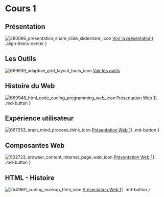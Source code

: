 # Cours 1

## Présentation

![380096_presentation_share_slide_slideshare_icon](https://github.com/user-attachments/assets/bd35263f-0e48-4e2c-bfaf-1052d3927119)
[Voir la présentation](https://tim-montmorency.com/compendium/582-111%E2%80%93web1/autres/presentation-web-1.html){ .align-items-center }

## Les Outils

![669939_adaptive_grid_layout_tools_icon](https://github.com/user-attachments/assets/ba7cc63f-a178-487e-a503-b8484c889f50)
[Voir les outils](https://tim-montmorency.com/compendium/582-111%E2%80%93web1/autres/les-outils.html)

## Histoire du Web

![669948_html_code_coding_programming_web_icon](https://github.com/user-attachments/assets/4d3856ff-a0fa-4aec-b4b0-e76135da579a)
[Présentation Web 1](https://tim-montmorency.com/compendium/582-111%E2%80%93web1/autres/histoire-du-web.html){ .md-button }

## Expérience utilisateur

![667353_brain_mind_process_think_icon](https://github.com/user-attachments/assets/0512cc2b-7623-4cfa-bf35-ce4de2d98e97)
[Présentation Web 1](https://tim-montmorency.com/compendium/582-111%E2%80%93web1/autres/experience-utilisateur.html){ .md-button }

## Composantes Web

![532723_browser_content_internet_page_web_icon](https://github.com/user-attachments/assets/17380806-2597-45c9-8235-a780f1de38cd)
[Présentation Web 1](https://tim-montmorency.com/compendium/582-111%E2%80%93web1/autres/composantes-web.html){ .md-button }

## HTML - Histoire

![2541661_coding_markup_html_icon](https://github.com/user-attachments/assets/e302c4d2-f53a-44e9-be2b-311ac3c28281)
[Présentation Web 1](https://tim-montmorency.com/compendium/582-111%E2%80%93web1/html/html-histoire.html){ .md-button }
